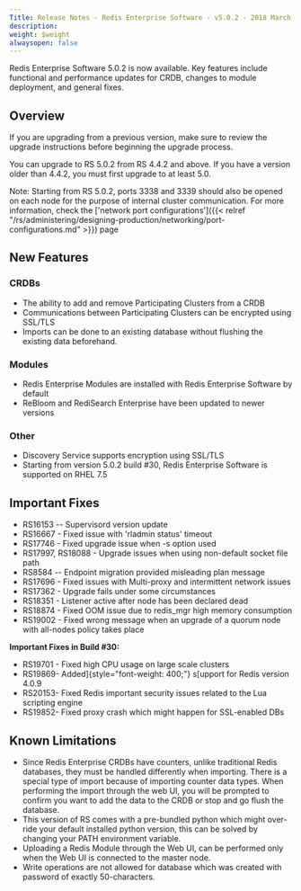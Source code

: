 ```yaml
---
Title: Release Notes - Redis Enterprise Software - v5.0.2 - 2018 March
description: 
weight: $weight
alwaysopen: false
---
```

Redis Enterprise Software 5.0.2 is now available. Key features include
functional and performance updates for CRDB, changes to module
deployment, and general fixes.

## Overview

If you are upgrading from a previous version, make sure to review the
upgrade instructions before beginning the upgrade process.

You can upgrade to RS 5.0.2 from RS 4.4.2 and above. If you have a
version older than 4.4.2, you must first upgrade to at least 5.0.

Note: Starting from RS 5.0.2, ports 3338 and 3339 should also be opened
on each node for the purpose of internal cluster communication. For more
information, check the ['network port
configurations']({{< relref "/rs/administering/designing-production/networking/port-configurations.md" >}})
page

## New Features

### CRDBs

-   The ability to add and remove Participating Clusters from a CRDB
-   Communications between Participating Clusters can be encrypted using
    SSL/TLS
-   Imports can be done to an existing database without flushing the
    existing data beforehand.

### Modules

-   Redis Enterprise Modules are installed with Redis Enterprise
    Software by default
-   ReBloom and RediSearch Enterprise have been updated to newer
    versions

### Other

-   Discovery Service supports encryption using SSL/TLS
-   Starting from version 5.0.2 build #30, Redis Enterprise Software is
    supported on RHEL 7.5

## Important Fixes

-   RS16153 -- Supervisord version update
-   RS16667 - Fixed issue with 'rladmin status' timeout
-   RS17746 - Fixed upgrade issue when -s option used
-   RS17997, RS18088 - Upgrade issues when using non-default socket
    file path
-   RS8584 -- Endpoint migration provided misleading plan message
-   RS17696 - Fixed issues with Multi-proxy and intermittent network
    issues
-   RS17362 - Upgrade fails under some circumstances
-   RS18351 - Listener active after node has been declared dead
-   RS18874 - Fixed OOM issue due to redis\_mgr high memory consumption
-   RS19002 - Fixed wrong message when an upgrade of a quorum node with
    all-nodes policy takes place

**Important Fixes in Build #30:**

-   RS19701 - Fixed high CPU usage on large scale clusters
-   RS19869- Added]{style="font-weight: 400;"} s[upport for Redis
    version 4.0.9
-   RS20153- Fixed Redis important security issues related to the Lua
    scripting engine
-   RS19852- Fixed proxy crash which might happen for SSL-enabled
    DBs

## Known Limitations

-   Since Redis Enterprise CRDBs have counters, unlike traditional Redis
    databases, they must be handled differently when importing. There is
    a special type of import because of importing counter data types.
    When performing the import through the web UI, you will be prompted
    to confirm you want to add the data to the CRDB or stop and go flush
    the database.
-   This version of RS comes with a pre-bundled python which might
    over-ride your default installed python version, this can be solved
    by changing your PATH environment variable.
-   Uploading a Redis Module through the Web UI, can be performed only
    when the Web UI is connected to the master node.
-   Write operations are not allowed for database which was created with
    password of exactly 50-characters.
